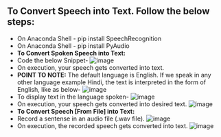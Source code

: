 ## To Convert Speech into Text. Follow the below steps:
   * On Anaconda Shell - pip install SpeechRecognition
   * On Anaconda Shell - pip install PyAudio
   * **To Convert Spoken Speech into Text:**
   * Code the below Snippet-
![image](https://user-images.githubusercontent.com/689226/50304396-d6bfda80-04b5-11e9-93c6-bc3bcd483784.png)
   * On execution, your speech gets converted into text.   
   * **POINT TO NOTE:** The default language is English. If we speak in any other language example Hindi, the text is interpreted in the form of English, like as below-
 ![image](https://user-images.githubusercontent.com/689226/50305997-69627880-04ba-11e9-9039-788e6567cc28.png)
   * To display text in the language spoken-
  ![image](https://user-images.githubusercontent.com/689226/50304523-30280980-04b6-11e9-985e-a7bd629e46dd.png)
   *  On execution, your speech gets converted into desired text.
 ![image](https://user-images.githubusercontent.com/689226/50304603-69f91000-04b6-11e9-9cc7-802cfc36f1de.png) 
   * **To Convert Speech [From File] into Text:**
   * Record a sentense in an audio file (.wav file).
  ![image](https://user-images.githubusercontent.com/689226/50305160-0ec81d00-04b8-11e9-8861-ccb5caaa92b9.png)
   * On execution, the recorded speech gets converted into text. 
![image](https://user-images.githubusercontent.com/689226/50306076-9b73da80-04ba-11e9-810b-1853452f2be9.png)

